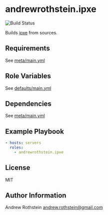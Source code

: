 andrewrothstein.ipxe
=========
![Build Status](https://github.com/andrewrothstein/ansible-ipxe/actions/workflows/build.yml/badge.svg)

Builds [ipxe](http://ipxe.org/) from sources.

Requirements
------------

See [meta/main.yml](meta/main.yml)

Role Variables
--------------

See [defaults/main.yml](defaults/main.yml)

Dependencies
------------

See [meta/main.yml](meta/main.yml)

Example Playbook
----------------

```yml
- hosts: servers
  roles:
    - andrewrothstein.ipxe
```

License
-------

MIT

Author Information
------------------

Andrew Rothstein <andrew.rothstein@gmail.com>
